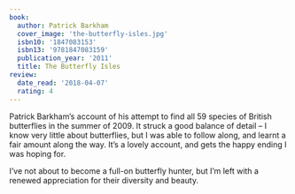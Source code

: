 ```yaml
---
book:
  author: Patrick Barkham
  cover_image: 'the-butterfly-isles.jpg'
  isbn10: '1847083153'
  isbn13: '9781847083159'
  publication_year: '2011'
  title: The Butterfly Isles
review:
  date_read: '2018-04-07'
  rating: 4
---
```


Patrick Barkham’s account of his attempt to find all 59 species of British butterflies in the summer of 2009. It struck a good balance of detail – I know very little about butterflies, but I was able to follow along, and learnt a fair amount along the way. It’s a lovely account, and gets the happy ending I was hoping for.

I’ve not about to become a full-on butterfly hunter, but I’m left with a renewed appreciation for their diversity and beauty.

